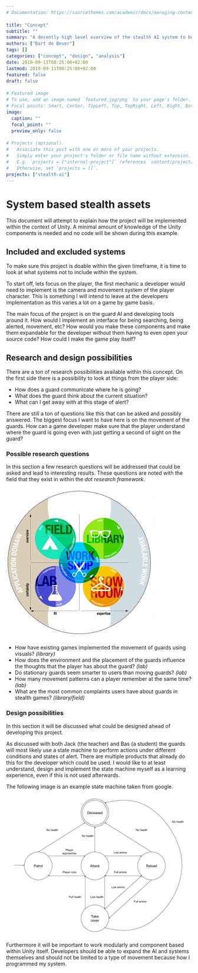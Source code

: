 ```yaml
---
# Documentation: https://sourcethemes.com/academic/docs/managing-content/

title: "Concept"
subtitle: ""
summary: "A decently high level overview of the stealth AI system to be used."
authors: ["Bart de Bever"]
tags: []
categories: ["concept", "design", "analysis"]
date: 2019-09-11T08:25:08+02:00
lastmod: 2019-09-11T08:25:08+02:00
featured: false
draft: false

# Featured image
# To use, add an image named `featured.jpg/png` to your page's folder.
# Focal points: Smart, Center, TopLeft, Top, TopRight, Left, Right, BottomLeft, Bottom, BottomRight.
image:
  caption: ""
  focal_point: ""
  preview_only: false

# Projects (optional).
#   Associate this post with one or more of your projects.
#   Simply enter your project's folder or file name without extension.
#   E.g. `projects = ["internal-project"]` references `content/project/deep-learning/index.md`.
#   Otherwise, set `projects = []`.
projects: ["stealth-ai"]
---
```


# System based stealth assets

This document will attempt to explain how the project will be implemented
within the context of Unity.
A minimal amount of knowledge of the Unity components is needed and no code
will be shown during this example.

## Included and excluded systems

To make sure this project is doable within the given timeframe, it is time to look
at what systems not to include within the system.

To start off, lets focus on the player, the first mechanic a developer would need
to implement is the camera and movement system of the player character.
This is something I will intend to leave at the developers implementation as this
varies a lot on a game by game basis.

The main focus of the project is on the guard AI and developing tools around it.
How would I implement an interface for being searching, being alerted, movement, etc?
How would you make these components and make them expandable for the developer without
them having to even open your source code?
How could I make the game play itself?

## Research and design possibilities

There are a ton of research possibilities available within this concept.
On the first side there is a possibility to look at things from the player side:

- How does a guard communicate where he is going?
- What does the guard think about the current situation?
- What can I get away with at this stage of alert?

There are still a ton of questions like this that can be asked and possibly answered.
The biggest focus I want to have here is on the movement of the guards.
How can a game developer make sure that the player understand where the guard is
going even with just getting a second of sight on the guard?

### Possible research questions

In this section a few research questions will be addressed that could be asked
and lead to interesting results. These questions are noted with the field that
they exist in within the *dot research framework*.

![Dot research framework image](attachments/DOT-Framework.jpg)

- How have existing games implemented the movement of guards using visuals? *(library)*
- How does the environment and the placement of the guards influence the thoughts
that the player has about the guard? *(lab)*
- Do stationary guards seem smarter to users than moving guards? *(lab)*
- How many movement patterns can a player remember at the same time? *(lab)*
- What are the most common complaints users have about guards in stealth games? *(library/field)*

### Design possibilities

In this section it will be discussed what could be designed ahead of developing this
project.

As discussed with both Jack (the teacher) and Bas (a student) the guards will
most likely use a state machine to perform actions under different conditions
and states of alert. There are multiple products that already do this for the developer
which could be used.
I would like to at least understand, design and implement the state machine myself
as a learning experience, even if this is not used afterwards.

The following image is an example state machine taken from google.

![Simple state machine example](attachments/statemachine.jpg)

Furthermore it will be important to work modularly and component based within
Unity itself. Developers should be able to expand the AI and systems themselves
and should not be limited to a type of movement because how I programmed my system.
